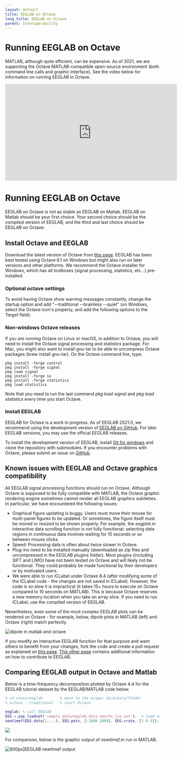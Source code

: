 ```yaml
---
layout: default
title: EEGLAB on Octave
long_title: EEGLAB on Octave
parent: Interoperability
---
```

Running EEGLAB on Octave
====
MATLAB, although quite efficient, can be expensive. As of 2021, we are supporting the Octave MATLAB-compatible open-source environment (both command line calls and graphic interface). See the video below for information on running EEGLAB in Octave.

<center>
<iframe width="560" height="315" src="https://www.youtube.com/embed/NhKc0arEcbs?start=206" frameborder="0" allow="accelerometer; autoplay; clipboard-write; encrypted-media; gyroscope; picture-in-picture" allowfullscreen></iframe>
</center>

# Running EEGLAB on Octave

EEGLAB on Octave is not as stable as EEGLAB on Matlab. EEGLAB on Matlab should be your first choice. Your second choice should be the compiled version of EEGLAB, and the third and last choice should be EEGLAB on Octave.

Install Octave and EEGLAB
-------------------------

Download the latest version of Octave from [this
page](https://www.gnu.org/software/octave/download.html). EEGLAB has
been best tested using Octave 6.1 on Windows but might also run on later
versions and other platforms. We recommend the Octave installer for Windows, which has all toolboxes (signal processing, statistics, etc...) pre-installed. 
### Optional octave settings

To avoid having Octave show warning messages constantly, change the startup option and add "--traditional --brainless --quiet" (on Windows, select the Octave icon's property, and add the following options to the *Target* field).

### Non-windows Octave releases

If you are running Octave on Linux or macOS, in addition to Octave, you will need to install the Octave signal
processing and statistics package. For Mac, you might also want to install gnu-tar to be able to uncompress Octave packages (brew install gnu-tar). On the Octave command line, type:

```
pkg install -forge control
pkg install -forge signal
pkg load signal
pkg install -forge io
pkg install -forge statistics
pkg load statistics
```

Note that you need to run the last command <em>pkg load signal</em> and <em>pkg load statistics</em>
every time you start Octave.

### Install EEGLAB

EEGLAB for Octave is a work in progress. As of EEGLAB 2021.0, we recommend using the development version of [EEGLAB on GitHub](https://github.com/sccn/eeglab). For later EEGLAB versions, you may use the official EEGLAB releases.

To install the development version of EEGLAB, install [Git for windows](https://git-scm.com/download/win) and clone the repository with submodules. If you encounter problems with Octave, please submit an issue on [GitHub](https://github.com/sccn/eeglab/issues).

Known issues with EEGLAB and Octave graphics compatibility
----------------------------------------------------------

All EEGLAB signal processing functions should run on Octave. Although
Octave is supposed to be fully compatible
with MATLAB, the Octave
graphic rendering engine sometimes cannot render all EEGLAB graphics subtleties. In particular, we have encountered the following
issues:

-   Graphical figure updating is buggy. Users must move their mouse for multi-panel figures to be updated. Or sometimes, the figure itself must be moved or resized to be shown properly. For example, the *eegplot.m* interactive data
    scrolling function is not fully functional: selecting data regions in continuous data involves waiting for 10 seconds or so between mouse clicks.
-   Speed: Processing data is often about twice slower in Octave.
-   Plug-ins need to be installed manually (downloaded as zip files and
    uncompressed in the EEGLAB plugins folder). Most plugins (including
    SIFT and LIMO) have not been tested on Octave and will likely not be
    functional. They could probably be made functional by their
    developers or by motivated users.
-   We were able to run ICLabel under Octave 8.4 (after modifying some of the ICLabel code - the changes are not saved in ICLabel). However, the code is so slow it is impractical (it takes 15+ hours to execute on Octave compared to 10 seconds on MATLAB). This is because Octave reserves a new memory location when you take an array slice. If you need to run ICLabel, use the compiled version of EEGLAB.

Nevertheless, even some of the most complex EEGLAB plots can be rendered on Octave - for example, below, dipole plots in MATLAB (left)
and Octave (right) match perfectly.

 ![dipole in matlab and octave](/assets/images/Eeglab_dipoles_matlab_octave.png)

If you modify an interactive EEGLAB
function for that purpose and want others to benefit from your changes,
fork the code and create a pull request as explained on [this
page](/tutorials/contribute/Contributing_to_EEGLAB.html#forking-the-eeglab-repository). [This other 
page](/tutorials/contribute/) contains additional
information on how to contribute to EEGLAB.

Comparing EEGLAB output in Octave and Matlab
----------------------------------------------
Below is a time-frequency decomposition plotted by Octave 4.4 for the
EEGLAB tutorial dataset by the EEGLAB/MATLAB code below.

``` matlab
% cd xxxxx/eeglab        % move to the proper directory/folder
% octave --traditional   % start Octave

eeglab; % call EEGLAB
EEG = pop_loadset('sample_data/eeglab_data_epochs_ica.set');  % load an EEGLAB dataset
newtimef(EEG.data(1,:,:), EEG.pnts, [-1000 2000], EEG.srate, [3 0.5]); % compute and plot a trial-average ERSP
```

![](/assets/images/Octave2.png)

For comparison, below is the graphic output of *newtimef.m* run in MATLAB.

![600px\|EEGLAB newtimef output](/assets/images/Eeglab_newtimef2.png)

